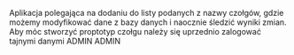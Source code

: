 
Aplikacja polegająca na dodaniu do listy podanych z nazwy czołgów, gdzie możemy modyfikować dane z bazy danych i naocznie śledzić wyniki zmian.
Aby móc stworzyć proptotyp czołgu należy się uprzednio zalogować tajnymi danymi ADMIN ADMIN 
